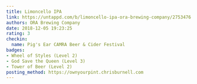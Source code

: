 ```yaml
---
title: Limoncello IPA
link: https://untappd.com/b/limoncello-ipa-ora-brewing-company/2753476
authors: ORA Brewing Company
date: 2018-12-05 19:23:25
rating: 3
checkin:
  name: Pig's Ear CAMRA Beer & Cider Festival
badges:
- Wheel of Styles (Level 2)
- God Save the Queen (Level 3)
- Tower of Beer (Level 2)
posting_method: https://ownyourpint.chrisburnell.com
---
```

